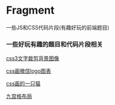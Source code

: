 # Fragment
一些JS和CSS代码片段(有趣好玩的前端题目)

### 一些好玩有趣的题目和代码片段相关


[css3文字裁剪背景图像](http://htmlpreview.github.io/?https://github.com/pybyongbo/Fragment/blob/master/CSS%E7%9B%B8%E5%85%B3/css3%E6%96%87%E5%AD%97%E8%A3%81%E5%89%AA%E8%83%8C%E6%99%AF%E5%9B%BE%E5%83%8F.html '链接地址')

[css画微信logo图表](http://htmlpreview.github.io/?https://github.com/pybyongbo/Fragment/blob/master/CSS%E7%9B%B8%E5%85%B3/wechat_logo.html '链接地址')

[css画的一只猫](http://htmlpreview.github.io/?https://github.com/pybyongbo/Fragment/blob/master/CSS%E7%9B%B8%E5%85%B3/cat.html '链接地址')

[九宫格布局](http://htmlpreview.github.io/?https://github.com/pybyongbo/Fragment/blob/master/CSS%E7%9B%B8%E5%85%B3/jiu-gong-ge.html '链接地址')

